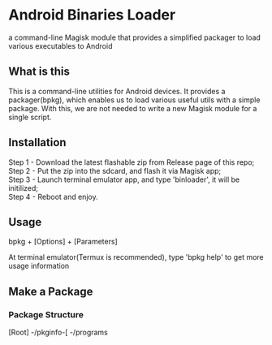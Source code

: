# Android Binaries Loader
a command-line Magisk module that provides a simplified packager to load various executables to Android

## What is this
This is a command-line utilities for Android devices. It provides a packager(bpkg), which enables us to load various
useful utils with a simple package. With this, we are not needed to write a new Magisk module for a single script.

## Installation
Step 1 - Download the latest flashable zip from Release page of this repo;<br />
Step 2 - Put the zip into the sdcard, and flash it via Magisk app;<br />
Step 3 - Launch terminal emulator app, and type 'binloader', it will be initilized;<br />
Step 4 - Reboot and enjoy.<br />

## Usage
bpkg + [Options] + [Parameters]<br />

At terminal emulator(Termux is recommended), type 'bpkg help' to get more usage information

## Make a Package
### Package Structure
[Root]
-/pkginfo-[
-/programs
